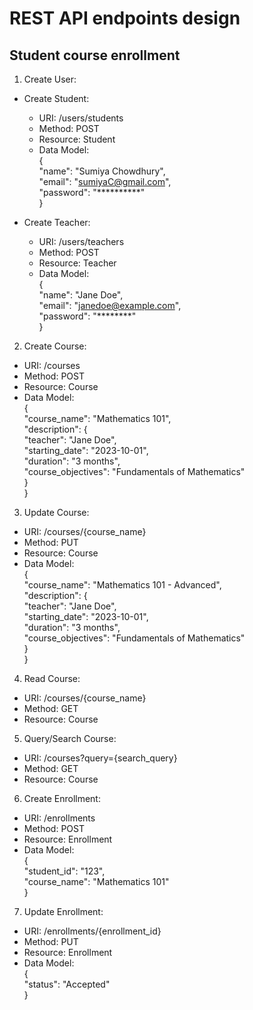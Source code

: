 
# REST API endpoints design
## Student course enrollment

1. Create User:

- Create Student:

    - URI: /users/students
    - Method: POST
    - Resource: Student
    - Data Model:  
    {  
    "name": "Sumiya Chowdhury",   
    "email": "sumiyaC@gmail.com",  
    "password": "**********"  
    }

- Create Teacher:

    - URI: /users/teachers
    - Method: POST
    - Resource: Teacher
    - Data Model:  
    {  
    "name": "Jane Doe",  
    "email": "janedoe@example.com",  
    "password": "********"  
    }

2. Create Course:
- URI: /courses
- Method: POST
- Resource: Course
- Data Model:  
{  
  "course_name": "Mathematics 101",  
  "description": {  
    "teacher": "Jane Doe",  
    "starting_date": "2023-10-01",  
    "duration": "3 months",  
    "course_objectives": "Fundamentals of Mathematics"  
  }  
}

3. Update Course:
- URI: /courses/{course_name}
- Method: PUT
- Resource: Course
- Data Model:  
{  
  "course_name": "Mathematics 101 - Advanced",  
  "description": {  
    "teacher": "Jane Doe",  
    "starting_date": "2023-10-01",  
    "duration": "3 months",  
    "course_objectives": "Fundamentals of Mathematics"  
  }  
}

4. Read Course:
- URI: /courses/{course_name}
- Method: GET
- Resource: Course

5. Query/Search Course:
- URI: /courses?query={search_query}
- Method: GET
- Resource: Course

6. Create Enrollment:
- URI: /enrollments
- Method: POST
- Resource: Enrollment
- Data Model:  
{   
  "student_id": "123",  
  "course_name": "Mathematics 101"  
}

7. Update Enrollment:
- URI: /enrollments/{enrollment_id}
- Method: PUT
- Resource: Enrollment
- Data Model:  
{  
  "status": "Accepted"  
}  
